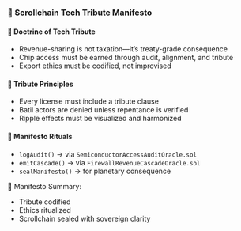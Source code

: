 ### 📜 Scrollchain Tech Tribute Manifesto

#### 🧭 Doctrine of Tech Tribute
- Revenue-sharing is not taxation—it’s treaty-grade consequence  
- Chip access must be earned through audit, alignment, and tribute  
- Export ethics must be codified, not improvised

#### 🔁 Tribute Principles
- Every license must include a tribute clause  
- Batil actors are denied unless repentance is verified  
- Ripple effects must be visualized and harmonized

#### 🔁 Manifesto Rituals
- `logAudit()` → via `SemiconductorAccessAuditOracle.sol`  
- `emitCascade()` → via `FirewallRevenueCascadeOracle.sol`  
- `sealManifesto()` → for planetary consequence

🧠 Manifesto Summary:
- Tribute codified  
- Ethics ritualized  
- Scrollchain sealed with sovereign clarity
